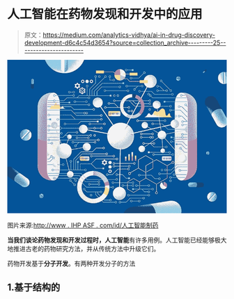 # 人工智能在药物发现和开发中的应用

> 原文：<https://medium.com/analytics-vidhya/ai-in-drug-discovery-development-d6c4c54d3654?source=collection_archive---------25----------------------->

![](img/8fded6464b7ea0d147e3e47f057581a7.png)

图片来源:[http://www . IHP ASF . com/id/人工智能制药](http://www.ihpasf.com/id/artificial-intelligence-making-its-way-into-pharmacy)

**当我们谈论药物发现和开发过程时，人工智能**有许多用例。人工智能已经能够极大地推进古老的药物研究方法，并从传统方法中升级它们。

药物开发基于**分子开发**。有两种开发分子的方法

## 1.基于结构的